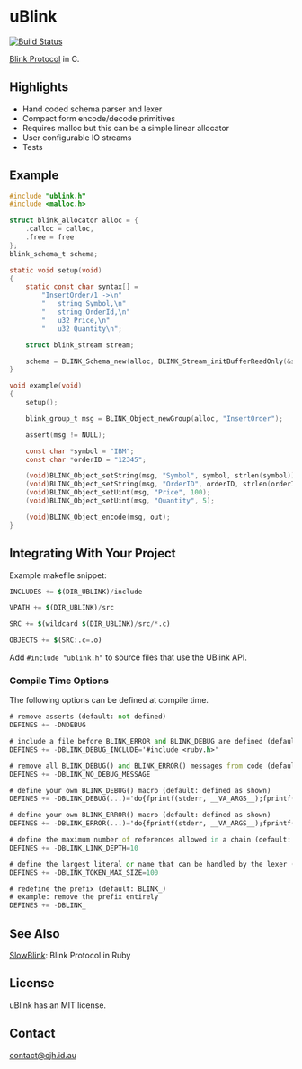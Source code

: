 uBlink
=======

[![Build Status](https://travis-ci.org/cjhdev/ublink.svg?branch=master)](https://travis-ci.org/cjhdev/ublink)

[Blink Protocol](http://www.blinkprotocol.org/ "Blink Protocol") in C.

## Highlights

- Hand coded schema parser and lexer
- Compact form encode/decode primitives
- Requires malloc but this can be a simple linear allocator
- User configurable IO streams
- Tests

## Example

~~~ C
#include "ublink.h"
#include <malloc.h>

struct blink_allocator alloc = {
    .calloc = calloc,
    .free = free
};
blink_schema_t schema;

static void setup(void)
{
    static const char syntax[] =
        "InsertOrder/1 ->\n"
        "   string Symbol,\n"
        "   string OrderId,\n"
        "   u32 Price,\n"
        "   u32 Quantity\n";

    struct blink_stream stream;

    schema = BLINK_Schema_new(alloc, BLINK_Stream_initBufferReadOnly(&stream, syntax, sizeof(syntax)));
}

void example(void)
{
    setup();

    blink_group_t msg = BLINK_Object_newGroup(alloc, "InsertOrder");

    assert(msg != NULL);

    const char *symbol = "IBM";
    const char *orderID = "12345";

    (void)BLINK_Object_setString(msg, "Symbol", symbol, strlen(symbol));
    (void)BLINK_Object_setString(msg, "OrderID", orderID, strlen(orderID));
    (void)BLINK_Object_setUint(msg, "Price", 100);
    (void)BLINK_Object_setUint(msg, "Quantity", 5);

    (void)BLINK_Object_encode(msg, out);
}
~~~

## Integrating With Your Project

Example makefile snippet:

~~~ mf
INCLUDES += $(DIR_UBLINK)/include

VPATH += $(DIR_UBLINK)/src

SRC += $(wildcard $(DIR_UBLINK)/src/*.c)

OBJECTS += $(SRC:.c=.o)
~~~

Add `#include "ublink.h"` to source files that use the UBlink API.


### Compile Time Options

The following options can be defined at compile time. 

~~~ mf
# remove asserts (default: not defined)
DEFINES += -DNDEBUG

# include a file before BLINK_ERROR and BLINK_DEBUG are defined (default: not defined)
DEFINES += -DBLINK_DEBUG_INCLUDE='#include <ruby.h>'

# remove all BLINK_DEBUG() and BLINK_ERROR() messages from code (default: not defined)
DEFINES += -DBLINK_NO_DEBUG_MESSAGE

# define your own BLINK_DEBUG() macro (default: defined as shown)
DEFINES += -DBLINK_DEBUG(...)='do{fprintf(stderr, __VA_ARGS__);fprintf(stderr, "\n");}while(0);'

# define your own BLINK_ERROR() macro (default: defined as shown)
DEFINES += -DBLINK_ERROR(...)='do{fprintf(stderr, __VA_ARGS__);fprintf(stderr, "\n");}while(0);'

# define the maximum number of references allowed in a chain (default: 10)
DEFINES += -DBLINK_LINK_DEPTH=10

# define the largest literal or name that can be handled by the lexer (default: 100)
DEFINES += -DBLINK_TOKEN_MAX_SIZE=100

# redefine the prefix (default: BLINK_)
# example: remove the prefix entirely
DEFINES += -DBLINK_
~~~

## See Also

[SlowBlink](https://github.com/cjhdev/slow_blink "SlowBlink"): Blink Protocol in Ruby

## License

uBlink has an MIT license.

## Contact

contact@cjh.id.au
    
